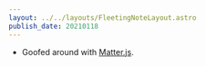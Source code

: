 ```yaml
---
layout: ../../layouts/FleetingNoteLayout.astro
publish_date: 20210118
---
```


- Goofed around with [Matter.js](https://brm.io/matter-js/).
